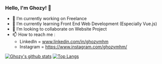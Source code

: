### Hello, I'm Ghozy! 👋

- 🔭 I’m currently working on Freelance
- 🌱 I’m currently learning Front End Web Development (Especially Vue.js)
- 👯 I’m looking to collaborate on Website Project
- 📫 How to reach me : 
  - LinkedIn = www.linkedin.com/in/ghozymhm 
  - Instagram = https://www.instagram.com/ghozymhm/

[![Ghozy's github stats](https://github-readme-stats.vercel.app/api?username=GhozyMHM&show_icons=true&theme=tokyonight&hide=prs)](https://github.com/GhozyMHM?tab=repositories)
[![Top Langs](https://github-readme-stats.vercel.app/api/top-langs/?username=GhozyMHM)](https://github.com/anuraghazra/github-readme-stats)
